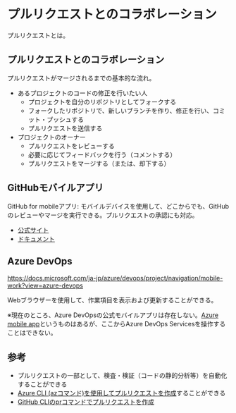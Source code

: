 
# プルリクエストとのコラボレーション

プルリクエストとは。

## プルリクエストとのコラボレーション

プルリクエストがマージされるまでの基本的な流れ。

- あるプロジェクトのコードの修正を行いたい人
  - プロジェクトを自分のリポジトリとしてフォークする
  - フォークしたリポジトリで、新しいブランチを作り、修正を行い、コミット・プッシュする
  - プルリクエストを送信する
- プロジェクトのオーナー
  - プルリクエストをレビューする
  - 必要に応じてフィードバックを行う（コメントする）
  - プルリクエストをマージする（または、却下する）


## GitHubモバイルアプリ

GitHub for mobileアプリ: モバイルデバイスを使用して、どこからでも、GitHubのレビューやマージを実行できる。プルリクエストの承認にも対応。

- [公式サイト](https://github.co.jp/mobile.html)
- [ドキュメント](https://docs.github.com/ja/github/getting-started-with-github/using-github/github-for-mobile)

## Azure DevOps

https://docs.microsoft.com/ja-jp/azure/devops/project/navigation/mobile-work?view=azure-devops

Webブラウザーを使用して、作業項目を表示および更新することができる。

※現在のところ、Azure DevOpsの公式モバイルアプリは存在しない。[Azure mobile app](https://azure.microsoft.com/ja-jp/get-started/azure-portal/mobile-app/)というものはあるが、ここからAzure DevOps Servicesを操作することはできない。

## 参考

- プルリクエストの一部として、検査・検証（コードの静的分析等）を自動化することができる
- [Azure CLI (azコマンド)を使用してプルリクエストを作成](https://docs.microsoft.com/ja-jp/cli/azure/repos/pr?view=azure-cli-latest#az_repos_pr_create)することができる
- [GitHub CLIのprコマンドでプルリクエストを作成](https://cli.github.com/manual/gh_pr_create)